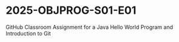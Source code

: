 # 2025-OBJPROG-S01-E01
GitHub Classroom Assignment for a Java Hello World Program and Introduction to Git
